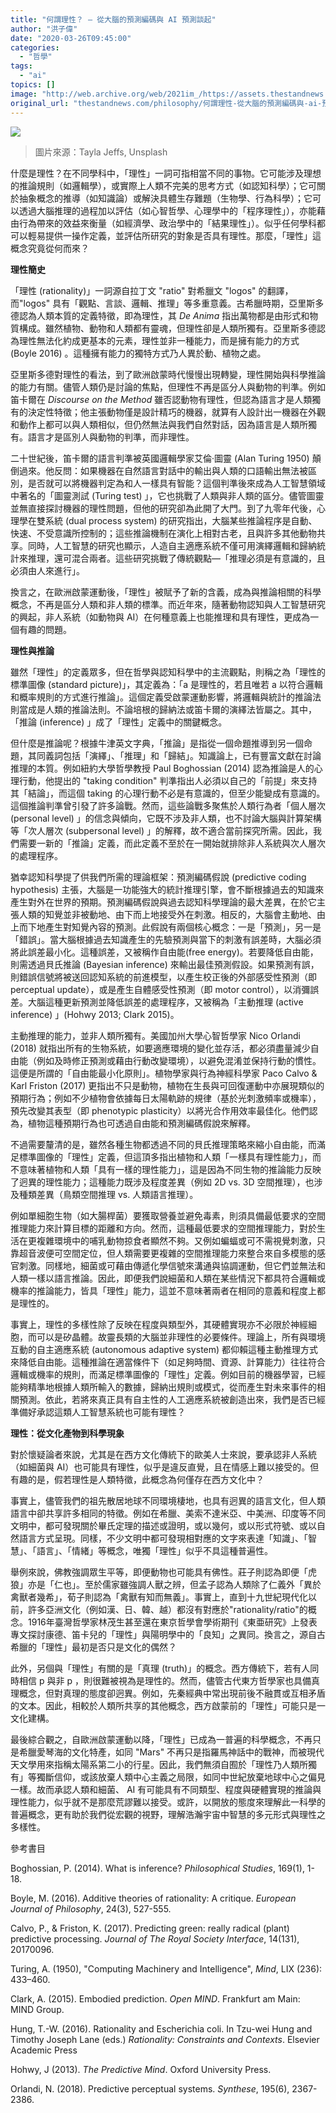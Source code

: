 ```yaml
---
title: "何謂理性？ — 從大腦的預測編碼與 AI 預測談起"
author: "洪子偉"
date: "2020-03-26T09:45:00"
categories:
  - "哲學"
tags:
  - "ai"
topics: []
image: "http://web.archive.org/web/2021im_/https://assets.thestandnews.com/media/photos/Background_XSvht.png"
original_url: "thestandnews.com/philosophy/何謂理性-從大腦的預測編碼與-ai-預測談起"
---
```

![](http://web.archive.org/web/2021im_/https://assets.thestandnews.com/media/photos/Background_XSvht.png)
> 圖片來源：Tayla Jeffs, Unsplash

什麼是理性？在不同學科中，「理性」一詞可指相當不同的事物。它可能涉及理想的推論規則（如邏輯學），或實際上人類不完美的思考方式（如認知科學）；它可關於抽象概念的推導（如知識論）或解決具體生存難題（生物學、行為科學）；它可以透過大腦推理的過程加以評估（如心智哲學、心理學中的「程序理性」），亦能藉由行為帶來的效益來衡量（如經濟學、政治學中的「結果理性」）。似乎任何學科都可以輕易提供一操作定義，並評估所研究的對象是否具有理性。那麼，「理性」這概念究竟從何而來？

**理性簡史**

「理性 (rationality)」一詞源自拉丁文 "ratio" 對希臘文 "logos" 的翻譯，而"logos" 具有「觀點、言談、邏輯、推理」等多重意義。古希臘時期，亞里斯多德認為人類本質的定義特徵，即為理性，其 _De Anima_ 指出萬物都是由形式和物質構成。雖然植物、動物和人類都有靈魂，但理性卻是人類所獨有。亞里斯多德認為理性無法化約成更基本的元素，理性並非一種能力，而是擁有能力的方式 (Boyle 2016) 。這種擁有能力的獨特方式乃人異於動、植物之處。

亞里斯多德對理性的看法，到了歐洲啟蒙時代慢慢出現轉變，理性開始與科學推論的能力有關。儘管人類仍是討論的焦點，但理性不再是區分人與動物的判準。例如笛卡爾在 _Discourse on the Method_ 雖否認動物有理性，但認為語言才是人類獨有的決定性特徵；他主張動物僅是設計精巧的機器，就算有人設計出一機器在外觀和動作上都可以與人類相似，但仍然無法與我們自然對話，因為語言是人類所獨有。語言才是區別人與動物的判準，而非理性。

二十世紀後，笛卡爾的語言判準被英國邏輯學家艾倫·圖靈 (Alan Turing 1950) 顛倒過來。他反問：如果機器在自然語言對話中的輸出與人類的口語輸出無法被區別，是否就可以將機器判定為和人一樣具有智能？這個判準後來成為人工智慧領域中著名的「圖靈測試 (Turing test) 」，它也挑戰了人類與非人類的區分。儘管圖靈並無直接探討機器的理性問題，但他的研究卻為此開了大門。到了九零年代後，心理學在雙系統 (dual process system) 的研究指出，大腦某些推論程序是自動、快速、不受意識所控制的；這些推論機制在演化上相對古老，且與許多其他動物共享。同時，人工智慧的研究也顯示，人造自主適應系統不僅可用演繹邏輯和歸納統計來推理，還可混合兩者。這些研究挑戰了傳統觀點—「推理必須是有意識的，且必須由人來進行」。

換言之，在歐洲啟蒙運動後，「理性」被賦予了新的含義，成為與推論相關的科學概念，不再是區分人類和非人類的標準。而近年來，隨著動物認知與人工智慧研究的興起，非人系統（如動物與 AI）在何種意義上也能推理和具有理性，更成為一個有趣的問題。

**理性與推論**

雖然「理性」的定義眾多，但在哲學與認知科學中的主流觀點，則稱之為「理性的標準圖像 (standard picture)」，其定義為：「a 是理性的，若且唯若 a 以符合邏輯和概率規則的方式進行推論」。這個定義受啟蒙運動影響，將邏輯與統計的推論法則當成是人類的推論法則。不論培根的歸納法或笛卡爾的演繹法皆屬之。其中，「推論 (inference) 」成了「理性」定義中的關鍵概念。

但什麼是推論呢？根據牛津英文字典，「推論」是指從一個命題推導到另一個命題，其同義詞包括「演繹」、「推理」和「歸結」。知識論上，已有豐富文獻在討論推理的本質。例如紐約大學哲學教授 Paul Boghossian (2014) 認為推論是人的心理行動，他提出的 "taking condition" 判準指出人必須以自己的「前提」來支持其「結論」，而這個 taking 的心理行動不必是有意識的，但至少能變成有意識的。這個推論判準曾引發了許多論戰。然而，這些論戰多聚焦於人類行為者「個人層次 (personal level) 」的信念與傾向，它既不涉及非人類，也不討論大腦與計算架構等「次人層次 (subpersonal level) 」的解釋，故不適合當前探究所需。因此，我們需要一新的「推論」定義，而此定義不至於在一開始就排除非人系統與次人層次的處理程序。

猶幸認知科學提了供我們所需的理論框架：預測編碼假說 (predictive coding hypothesis) 主張，大腦是一功能強大的統計推理引擎，會不斷根據過去的知識來產生對外在世界的預期。預測編碼假說與過去認知科學理論的最大差異，在於它主張人類的知覺並非被動地、由下而上地接受外在刺激。相反的，大腦會主動地、由上而下地產生對知覺內容的預測。此假說有兩個核心概念：一是「預測」，另一是「錯誤」。當大腦根據過去知識產生的先驗預測與當下的刺激有誤差時，大腦必須將此誤差最小化。這種誤差，又被稱作自由能(free energy)。若要降低自由能，則需透過貝氏推論 (Bayesian inference) 來輸出最佳預測假設。如果預測有誤，則錯誤信號將被送回認知系統的前進模型，以產生校正後的外部感受性預測（即 perceptual update），或是產生自體感受性預測（即 motor control），以消彌誤差。大腦這種更新預測並降低誤差的處理程序，又被稱為「主動推理 (active inference) 」(Hohwy 2013; Clark 2015)。

主動推理的能力，並非人類所獨有。美國加州大學心智哲學家 Nico Orlandi (2018) 就指出所有的生物系統，如要適應環境的變化並存活，都必須盡量減少自由能（例如及時修正預測或藉由行動改變環境），以避免混淆並保持行動的慣性。這便是所謂的「自由能最小化原則」。植物學家與行為神經科學家 Paco Calvo & Karl Friston (2017) 更指出不只是動物，植物在生長與可回復運動中亦展現類似的預期行為；例如不少植物會依據每日太陽軌跡的規律（基於光刺激頻率或機率），預先改變其表型（即 phenotypic plasticity）以將光合作用效率最佳化。他們認為，植物這種預期行為也可透過自由能和預測編碼假說來解釋。

不過需要釐清的是，雖然各種生物都透過不同的貝氏推理策略來縮小自由能，而滿足標準圖像的「理性」定義，但這頂多指出植物和人類「一樣具有理性能力」，而不意味著植物和人類「具有一樣的理性能力」，這是因為不同生物的推論能力反映了迥異的理性能力；這種能力既涉及程度差異（例如 2D vs. 3D 空間推理），也涉及種類差異（鳥類空間推理 vs. 人類語言推理）。

例如單細胞生物（如大腸桿菌）要獲取營養並避免毒素，則須具備最低要求的空間推理能力來計算目標的距離和方向。然而，這種最低要求的空間推理能力，對於生活在更複雜環境中的哺乳動物掠食者顯然不夠。又例如蝙蝠或可不需視覺刺激，只靠超音波便可空間定位，但人類需要更複雜的空間推理能力來整合來自多模態的感官刺激。同樣地，細菌或可藉由傳遞化學信號來溝通與協調運動，但它們並無法和人類一樣以語言推論。因此，即便我們說細菌和人類在某些情況下都具符合邏輯或機率的推論能力，皆具「理性」能力，這並不意味著兩者在相同的意義和程度上都是理性的。

事實上，理性的多樣性除了反映在程度與類型外，其硬體實現亦不必限於神經細胞，而可以是矽晶體。故靈長類的大腦並非理性的必要條件。理論上，所有與環境互動的自主適應系統 (autonomous adaptive system) 都仰賴這種主動推理方式來降低自由能。這種推論在適當條件下（如足夠時間、資源、計算能力）往往符合邏輯或機率的規則，而滿足標準圖像的「理性」定義。例如目前的機器學習，已經能夠精準地根據人類所輸入的數據，歸納出規則或模式，從而產生對未來事件的相關預測。依此，若將來真正具有自主性的人工適應系統被創造出來，我們是否已經準備好承認這類人工智慧系統也可能有理性？

**理性：從文化產物到科學現象**

對於懷疑論者來說，尤其是在西方文化傳統下的歐美人士來說，要承認非人系統（如細菌與 AI）也可能具有理性，似乎是違反直覺，且在情感上難以接受的。但有趣的是，假若理性是人類特徵，此概念為何僅存在西方文化中？

事實上，儘管我們的祖先散居地球不同環境棲地，也具有迥異的語言文化，但人類語言中卻共享許多相同的特徵。例如在希臘、美索不達米亞、中美洲、印度等不同文明中，都可發現關於畢氏定理的描述或證明，或以幾何，或以形式符號、或以自然語言方式呈現。同樣，不少文明中都可發現相對應的文字來表達「知識」、「智慧」、「語言」、「情緒」等概念，唯獨「理性」似乎不具這種普遍性。

舉例來說，佛教強調眾生平等，即便動物也可能具有佛性。莊子則認為即便「虎狼」亦是「仁也」。至於儒家雖強調人獸之辨，但孟子認為人類除了仁義外「異於禽獸者幾希」，荀子則認為「禽獸有知而無義」。事實上，直到十九世紀現代化以前，許多亞洲文化（例如漢、日、韓、越）都沒有對應於"rationality/ratio"的概念。1916年臺灣哲學家林茂生甚至還在東京哲學會學術期刊《東亜研究》上發表專文探討康德、笛卡兒的「理性」與陽明學中的「良知」之異同。換言之，源自古希臘的「理性」最初是否只是文化的偶然？

此外，另個與「理性」有關的是「真理 (truth)」的概念。西方傳統下，若有人同時相信 p 與非 p ，則很難被視為是理性的。然而，儘管古代東方哲學家也具備真理概念，但對真理的態度卻迥異。例如，先秦經典中常出現前後不融貫或互相矛盾的文本。因此，相較於人類所共享的其他概念，西方啟蒙前的「理性」可能只是一文化建構。

最後綜合觀之，自歐洲啟蒙運動以降，「理性」已成為一普遍的科學概念，不再只是希臘愛琴海的文化特產，如同 "Mars" 不再只是指羅馬神話中的戰神，而被現代天文學用來指稱太陽系第二小的行星。因此，我們無須自囿於「理性乃人類所獨有」等獨斷信仰，或該放棄人類中心主義之局限，如同中世紀放棄地球中心之偏見一樣。故而承認人類和細菌、 AI 有可能具有不同類型、程度與硬體實現的推論與理性能力，似乎就不是那麼荒謬難以接受。或許，以開放的態度來理解此一科學的普遍概念，更有助於我們從宏觀的視野，理解浩瀚宇宙中智慧的多元形式與理性之多樣性。

參考書目

Boghossian, P. (2014). What is inference? _Philosophical Studies_, 169(1), 1-18.

Boyle, M. (2016). Additive theories of rationality: A critique. _European Journal of Philosophy_, 24(3), 527-555.

Calvo, P., & Friston, K. (2017). Predicting green: really radical (plant) predictive processing. _Journal of The Royal Society Interface_, 14(131), 20170096.

Turing, A. (1950), "Computing Machinery and Intelligence", _Mind_, LIX (236): 433–460.

Clark, A. (2015). Embodied prediction. _Open MIND_. Frankfurt am Main: MIND Group.

Hung, T.-W. (2016). Rationality and Escherichia coli. In Tzu-wei Hung and Timothy Joseph Lane (eds.) _Rationality: Constraints and Contexts_. Elsevier Academic Press

Hohwy, J (2013). _The Predictive Mind_. Oxford University Press.

Orlandi, N. (2018). Predictive perceptual systems. _Synthese_, 195(6), 2367-2386.